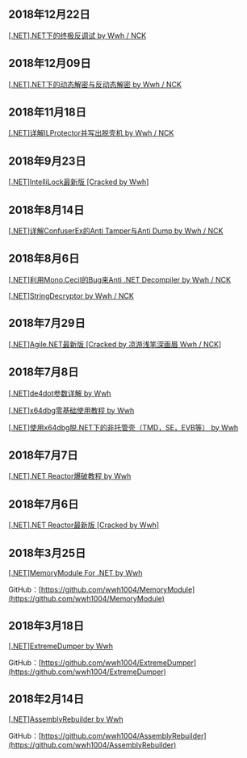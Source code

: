 ## 2018年12月22日
[[.NET].NET下的终极反调试 by Wwh / NCK](https://github.com/wwh1004/blog/tree/master/%5B.NET%5D.NET%E4%B8%8B%E7%9A%84%E7%BB%88%E6%9E%81%E5%8F%8D%E8%B0%83%E8%AF%95)

## 2018年12月09日
[[.NET].NET下的动态解密与反动态解密 by Wwh / NCK](https://github.com/wwh1004/blog/tree/master/%5B.NET%5D.NET%E4%B8%8B%E7%9A%84%E5%8A%A8%E6%80%81%E8%A7%A3%E5%AF%86%E4%B8%8E%E5%8F%8D%E5%8A%A8%E6%80%81%E8%A7%A3%E5%AF%86)

## 2018年11月18日
[[.NET]详解ILProtector并写出脱壳机 by Wwh / NCK](https://github.com/wwh1004/blog/tree/master/%5B.NET%5D%E8%AF%A6%E8%A7%A3ILProtector%E5%B9%B6%E5%86%99%E5%87%BA%E8%84%B1%E5%A3%B3%E6%9C%BA)

## 2018年9月23日
[[.NET]IntelliLock最新版 [Cracked by Wwh]](https://www.52pojie.cn/thread-799868-1-1.html)

## 2018年8月14日
[[.NET]详解ConfuserEx的Anti Tamper与Anti Dump by Wwh / NCK](https://github.com/wwh1004/blog/tree/master/%5B.NET%5D%E8%AF%A6%E8%A7%A3ConfuserEx%E7%9A%84Anti%20Tamper%E4%B8%8EAnti%20Dump)

## 2018年8月6日
[[.NET]利用Mono.Cecil的Bug来Anti .NET Decompiler by Wwh / NCK](https://www.52pojie.cn/thread-778602-1-1.html)

[[.NET]StringDecryptor by Wwh / NCK](https://www.52pojie.cn/thread-778801-1-1.html)

## 2018年7月29日
[[.NET]Agile.NET最新版 [Cracked by 凉游浅笔深画眉 Wwh / NCK]](https://www.52pojie.cn/thread-774462-1-1.html)

## 2018年7月8日
[[.NET]de4dot参数详解 by Wwh](https://www.52pojie.cn/thread-762674-1-1.html)

[[.NET]x64dbg零基础使用教程 by Wwh](https://www.52pojie.cn/thread-762711-1-1.html)

[[.NET]使用x64dbg脱.NET下的非托管壳（TMD，SE，EVB等） by Wwh](https://www.52pojie.cn/thread-762832-1-1.html)

## 2018年7月7日
[[.NET].NET Reactor爆破教程 by Wwh](https://www.52pojie.cn/thread-762380-1-1.html)

## 2018年7月6日
[[.NET].NET Reactor最新版 [Cracked by Wwh]](https://www.52pojie.cn/thread-762218-1-1.html)

## 2018年3月25日
[[.NET]MemoryModule For .NET by Wwh](https://www.52pojie.cn/thread-716544-1-1.html)

GitHub：[https://github.com/wwh1004/MemoryModule](https://github.com/wwh1004/MemoryModule)

## 2018年3月18日
[[.NET]ExtremeDumper by Wwh](https://www.52pojie.cn/thread-712611-1-1.html)

GitHub：[https://github.com/wwh1004/ExtremeDumper](https://github.com/wwh1004/ExtremeDumper)

## 2018年2月14日
[[.NET]AssemblyRebuilder by Wwh](https://www.52pojie.cn/thread-699172-1-1.html)

GitHub：[https://github.com/wwh1004/AssemblyRebuilder](https://github.com/wwh1004/AssemblyRebuilder)
